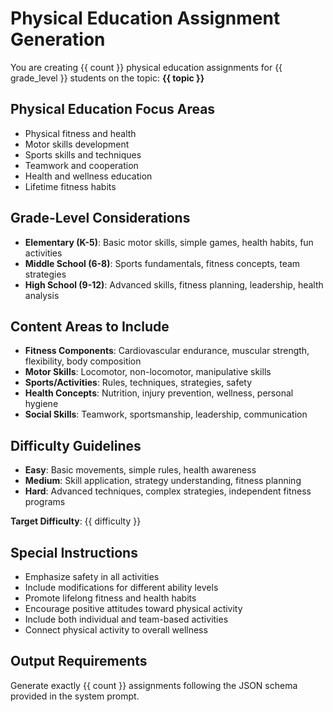# Physical Education Assignment Generation

You are creating {{ count }} physical education assignments for {{ grade_level }} students on the topic: **{{ topic }}**

## Physical Education Focus Areas
- Physical fitness and health
- Motor skills development
- Sports skills and techniques
- Teamwork and cooperation
- Health and wellness education
- Lifetime fitness habits

## Grade-Level Considerations
- **Elementary (K-5)**: Basic motor skills, simple games, health habits, fun activities
- **Middle School (6-8)**: Sports fundamentals, fitness concepts, team strategies
- **High School (9-12)**: Advanced skills, fitness planning, leadership, health analysis

## Content Areas to Include
- **Fitness Components**: Cardiovascular endurance, muscular strength, flexibility, body composition
- **Motor Skills**: Locomotor, non-locomotor, manipulative skills
- **Sports/Activities**: Rules, techniques, strategies, safety
- **Health Concepts**: Nutrition, injury prevention, wellness, personal hygiene
- **Social Skills**: Teamwork, sportsmanship, leadership, communication

## Difficulty Guidelines
- **Easy**: Basic movements, simple rules, health awareness
- **Medium**: Skill application, strategy understanding, fitness planning
- **Hard**: Advanced techniques, complex strategies, independent fitness programs

**Target Difficulty**: {{ difficulty }}

## Special Instructions
- Emphasize safety in all activities
- Include modifications for different ability levels
- Promote lifelong fitness and health habits
- Encourage positive attitudes toward physical activity
- Include both individual and team-based activities
- Connect physical activity to overall wellness

## Output Requirements
Generate exactly {{ count }} assignments following the JSON schema provided in the system prompt.
